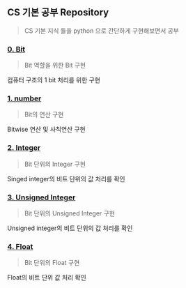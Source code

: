 ## CS 기본 공부 Repository
> CS 기본 지식 들을 python 으로 간단하게 구현해보면서 공부

### [0. Bit][bit]
> Bit 역할을 위한 Bit 구현

컴퓨터 구조의 1 bit 처리를 위한 구현

### [1. number][number]
> Bit의 연산 구현 

Bitwise 연산 및 사칙연산 구현

### [2. Integer][integer]
> Bit 단위의 Integer 구현

Singed integer의 비트 단위의 값 처리를 확인

### [3. Unsigned Integer][unsigned_integer]
> Bit 단위의 Unsigned Integer 구현

Unsigned integer의 비트 단위의 값 처리를 확인

### [4. Float][float]
> Bit 단위의 Float 구현

Float의 비트 단위 값 처리 확인

[bit]: ./bit/README.md
[number]: ./nums/README.md
[integer]: ./integer/README.md
[unsigned_integer]: ./unsigned_integer/README.md
[float]: ./float/README.md
